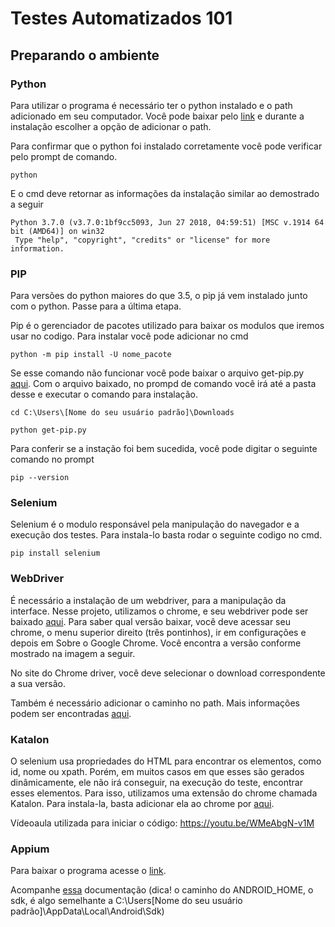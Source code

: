 # Testes Automatizados 101

## Preparando o ambiente

### Python

Para utilizar o programa é necessário ter o python instalado e o path adicionado em seu computador. Você pode baixar pelo [link](https://www.python.org/downloads/) e durante a instalação escolher a opção de adicionar o path.

Para confirmar que o python foi instalado corretamente você pode verificar pelo prompt de comando.

`python`

E o cmd deve retornar as informações da instalação similar ao demostrado a seguir

```
Python 3.7.0 (v3.7.0:1bf9cc5093, Jun 27 2018, 04:59:51) [MSC v.1914 64 bit (AMD64)] on win32
 Type "help", "copyright", "credits" or "license" for more information.
```

### PIP

Para versões do python maiores do que 3.5, o pip já vem instalado junto com o python. Passe para a última etapa.

Pip é o gerenciador de pacotes utilizado para baixar os modulos que iremos usar no codigo. Para instalar você pode adicionar no cmd

```
python -m pip install -U nome_pacote
```
Se esse comando não funcionar você pode baixar o arquivo get-pip.py [aqui](https://bootstrap.pypa.io/get-pip.py). Com o arquivo baixado, no prompd de comando você irá até a pasta desse e executar o comando para instalação.

```
cd C:\Users\[Nome do seu usuário padrão]\Downloads
```
```
python get-pip.py
```

Para conferir se a instação foi bem sucedida, você pode digitar o seguinte comando no prompt
```
pip --version
```

### Selenium

Selenium é o modulo responsável pela manipulação do navegador e a execução dos testes. Para instala-lo basta rodar o seguinte codigo no cmd.

```
pip install selenium
```

### WebDriver

É necessário a instalação de um webdriver, para a manipulação da interface. Nesse projeto, utilizamos o chrome, e seu webdriver pode ser baixado [aqui](https://sites.google.com/a/chromium.org/chromedriver/downloads). Para saber qual versão baixar, você deve acessar seu chrome, o menu superior direito (três pontinhos), ir em configurações e depois em Sobre o Google Chrome. Você encontra a versão conforme mostrado na imagem a seguir.

No site do Chrome driver, você deve selecionar o download correspondente a sua versão.

Também é necessário adicionar o caminho no path. Mais informações podem ser encontradas [aqui](https://stackoverflow.com/questions/42478591/python-selenium-chrome-webdriver).


### Katalon

O selenium usa propriedades do HTML para encontrar os elementos, como id, nome ou xpath. Porém, em muitos casos em que esses são gerados dinâmicamente, ele não irá conseguir, na execução do teste, encontrar esses elementos. Para isso, utilizamos uma extensão do chrome chamada Katalon. Para instala-la, basta adicionar ela ao chrome por [aqui](https://chrome.google.com/webstore/detail/katalon-recorder-selenium/ljdobmomdgdljniojadhoplhkpialdid?hl=pt-BR).

Vídeoaula utilizada para iniciar o código: https://youtu.be/WMeAbgN-v1M

### Appium

Para baixar o programa acesse o [link](https://github.com/appium/appium-desktop/releases/tag/v1.20.2).

Acompanhe [essa](https://github.com/clarabez/appium) documentação (dica! o caminho do ANDROID_HOME, o sdk, é algo semelhante a C:\Users\[Nome do seu usuário padrão]\AppData\Local\Android\Sdk)

